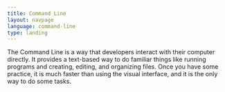 ```yaml
---
title: Command Line
layout: navpage
language: command-line
type: landing
---
```

The Command Line is a way that developers interact with their computer directly. It provides a text-based way to do familiar things like running programs and creating, editing, and organizing files. Once you have some practice, it is much faster than using the visual interface, and it is the only way to do some tasks.
